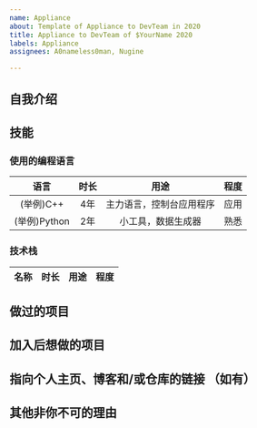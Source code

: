 ```yaml
---
name: Appliance
about: Template of Appliance to DevTeam in 2020
title: Appliance to DevTeam of $YourName 2020
labels: Appliance
assignees: A0nameless0man, Nugine

---
```


<!--仅供参考，可以写更加有特色的申请书-->
## 自我介绍
<!--姓名，专业，年纪等等-->

## 技能

### 使用的编程语言

|语言|时长|用途|程度|
|:-:|:-:|:-:|:-:|
|(举例)C++|4年|主力语言，控制台应用程序|应用|
|(举例)Python|2年|小工具，数据生成器|熟悉|
<!--程度请在 了解/熟悉/应用/熟练/精通/大师 中选择-->

### 技术栈

<!--使用哪些软件，技术等-->
|名称|时长|用途|程度|
|:-:|:-:|:-:|:-:|

## 做过的项目

## 加入后想做的项目

## 指向个人主页、博客和/或仓库的链接 （如有）

## 其他非你不可的理由
